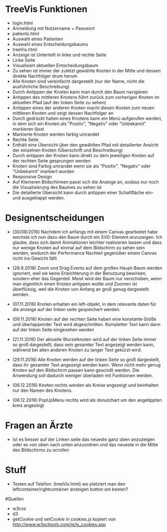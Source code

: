 # TreeVis Funktionen
 - login.html
  - Anmeldung mit Nutzername + Passwort
 - patients.html
  - Auswahl eines Patienten
  - Auswahl eines Entscheidungsbaums
 - treeVis.html
  - Anzeige ist Unterteilt in linke und rechte Seite
  - Linke Seite 
   - Visualisiert aktuellen Entscheidungsbaum
   - Zu sehen ist immer der zuletzt gewählte Knoten in der Mitte und dessen direkte Nachfolger drum herum
   - Alle Knoten sind vereinfacht dargestellt (nur der Name, nicht die ausführliche Beschreibung)
   - Durch Antippen der Knoten kann man durch den Baum navigieren
   - Antippen des mittleren Knotens führt zurück zum vorherigen Knoten im aktuellen Pfad (auf der linken Seite zu sehen)
   - Antippen eines der anderen Knoten macht diesen Knoten zum neuen mittleren Knoten und zeigt dessen Nachfolger an
   - Durch gedrückt halten eines Knotens kann ein Menü aufgerufen werden, in dem sich ein Knoten als "Positiv", "Negativ" oder "Unbekannt" markieren lässt
   - Markierte Knoten werden farbig umrandet
  - Rechte Seite 
   - Enthält eine Übersicht über den gewählten Pfad mit detailierter Ansicht der einzelnen Knoten (Überschrift und Beschreibung)
   - Durch antippen der Knoten kann direkt zu dem jeweiligen Knoten auf der rechten Seite gesprungen werden
   - Knoten sind Farbig umrandet wenn sie als "Positiv", "Negativ" oder "Unbekannt" markiert wurden
  - Responsive Design
   - Auf Kleineren Bildschirmen passt sich die Anzeige an, sodass nur noch die Visualisierung des Baumes zu sehen ist
   - Die detailierte Übersicht kann durch antippen einer Schaltfläche ein- und ausgeklappt werden.


# Designentscheidungen
 - (30/08/2016) Nachdem ich anfangs mit einem Canvas gearbeitet habe wechsle ich nun dazu den Baum durch ein SVG-Element anzuzeigen. Ich glaube, dass sich damit Animationen leichter realisieren lassen und dass nur wenige Knoten auf einmal auf dem Bildschirm zu sehen sein werden, wodurch der Performance Nachteil gegenüber einem Canvas nicht ins Gewicht fällt

 - (28.9.2016) Zoom und Drag Events auf dem großen Haupt-Baum werden ignoriert, weil sie keine Erleichterung in der Benutzung bewirken, sondern eher das Gegenteil. Meist wird der Baum nur verschoben, wenn man eigentlich einen Knoten antippen wollte und Zoomen ist überflüssig, weil die Knoten von Anfang an groß genug dargestellt werden.

 - (07.11.2016) Knoten erhalten ein left-objekt, in dem relevante daten für die anzeige auf der linken seite gespeichert werden.

 - (09.11.2016) Knoten auf der rechten Seite haben eine konstante Größe und überlappender Text wird abgeschnitten. Kompletter Text kann dann auf der linken Seite eingesehen werden

 - (21.11.2016) Der aktuelle Wurzelknoten wird auf der linken Seite immer so groß dargestellt, dass sein gesamter Text angezeigt werden kann, während bei allen anderen Knoten zu langer Text gekürzt wird.

 - (29.11.2016) Alle Knoten werden auf der linken Seite so groß dargestellt, dass ihr gesamter Text angezeigt werden kann. Wenn nicht mehr genug Knoten auf den Bildschirm passen kann gescrollt werden. Die Anwendung soll dadurch weniger überladen mit Funktionen werden.

 - (06.12.2016) Knoten rechts werden als Kreise angezeigt und beinhalten nur den Namen des Knotens.

 - (06.12.2016) PopUpMenu rechts wird als donutchart um den angetippten kreis angezeigt

# Fragen an Ärzte
 - Ist es besser auf der Linken seite das neueste ganz oben anzuzeigen oder es von oben nach unten anzuordnen und das neueste in die Mitte des Bildschirms zu scrollen

# Stuff
 - Testen auf Telefon: (treeVis.html) wo platziert man den leftcontainer/rightcontainer anzeigen button am besten?

 #Quellen
 - w3css
 - d3
 - getCookie und setCookie in cookies.js kopiert von http://www.w3schools.com/js/js_cookies.asp
